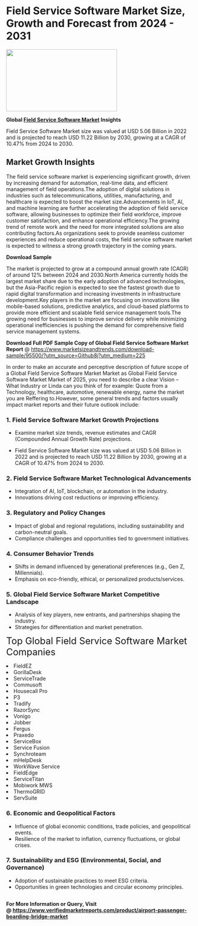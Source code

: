<H1>Field Service Software Market Size, Growth and Forecast from 2024 - 2031</H1><img class="aligncenter size-medium wp-image-584254" src="https://thirdeyenews.in/wp-content/uploads/2024/09/Global-Market-Research-300x168.jpeg" alt="" width="300" height="168" /><p><strong>Global&nbsp;<a href="https://www.marketsizeandtrends.com/download-sample/95500/?utm_source=Github8j?utm_medium=225">Field Service Software Market</a> Insights</strong></p><p>Field Service Software Market size was valued at USD 5.06 Billion in 2022 and is projected to reach USD 11.22 Billion by 2030, growing at a CAGR of 10.47% from 2024 to 2030.</p><p><h2>Market Growth Insights</h2> <p>The field service software market is experiencing significant growth, driven by increasing demand for automation, real-time data, and efficient management of field operations.The adoption of digital solutions in industries such as telecommunications, utilities, manufacturing, and healthcare is expected to boost the market size.Advancements in IoT, AI, and machine learning are further accelerating the adoption of field service software, allowing businesses to optimize their field workforce, improve customer satisfaction, and enhance operational efficiency.The growing trend of remote work and the need for more integrated solutions are also contributing factors.As organizations seek to provide seamless customer experiences and reduce operational costs, the field service software market is expected to witness a strong growth trajectory in the coming years.</p> <p><strong>Download Sample</strong></p> <p>The market is projected to grow at a compound annual growth rate (CAGR) of around 12% between 2024 and 2030.North America currently holds the largest market share due to the early adoption of advanced technologies, but the Asia-Pacific region is expected to see the fastest growth due to rapid digital transformation and increasing investments in infrastructure development.Key players in the market are focusing on innovations like mobile-based solutions, predictive analytics, and cloud-based platforms to provide more efficient and scalable field service management tools.The growing need for businesses to improve service delivery while minimizing operational inefficiencies is pushing the demand for comprehensive field service management systems.</p> <p><span class=""><strong>Download Full PDF Sample Copy of Global Field Service Software Market Report</strong> @ <a href="https://www.marketsizeandtrends.com/download-sample/95500/?utm_source=Github8j?utm_medium=225" target="_blank">https://www.marketsizeandtrends.com/download-sample/95500/?utm_source=Github8j?utm_medium=225</a></span></p><p>In order to make an accurate and perceptive description of future scope of a Global&nbsp;Field Service Software Market Market as Global&nbsp;Field Service Software Market Market of 2025, you need to describe a clear Vision &ndash; What Industry or Linda can you think of for example: Quote from a Technology, healthcare, automotive, renewable energy, name the market you are Reffering to.However, some general trends and factors usually impact market reports and their future outlook include:</p><h3>1.&nbsp;<strong>Field Service Software Market Growth Projections</strong></h3><ul><li>Examine market size trends, revenue estimates and CAGR (Compounded Annual Growth Rate) projections.</li><li><p>Field Service Software Market size was valued at USD 5.06 Billion in 2022 and is projected to reach USD 11.22 Billion by 2030, growing at a CAGR of 10.47% from 2024 to 2030.</p></li></ul><h3>2.&nbsp;<strong>Field Service Software Market Technological Advancements</strong></h3><ul><li>Integration of AI, IoT, blockchain, or automation in the industry.</li><li>Innovations driving cost reductions or improving efficiency.</li></ul><h3>3.&nbsp;<strong>Regulatory and Policy Changes</strong></h3><ul><li>Impact of global and regional regulations, including sustainability and carbon-neutral goals.</li><li>Compliance challenges and opportunities tied to government initiatives.</li></ul><h3>4.&nbsp;<strong>Consumer Behavior Trends</strong></h3><ul><li>Shifts in demand influenced by generational preferences (e.g., Gen Z, Millennials).</li><li>Emphasis on eco-friendly, ethical, or personalized products/services.</li></ul><h3>5.&nbsp;<strong>Global Field Service Software Market Competitive Landscape</strong></h3><ul><li>Analysis of key players, new entrants, and partnerships shaping the industry.</li><li>Strategies for differentiation and market penetration.</li></ul><p data-pm-slice="1 1 []"><span style="color: inherit; font-family: inherit; font-size: 25px;">Top Global Field Service Software Market Companies</span></p><div class="" data-test-id=""><p><li>FieldEZ</li><li> GorillaDesk</li><li> ServiceTrade</li><li> Commusoft</li><li> Housecall Pro</li><li> P3</li><li> Tradify</li><li> RazorSync</li><li> Vonigo</li><li> Jobber</li><li> Fergus</li><li> Praxedo</li><li> ServiceBox</li><li> Service Fusion</li><li> Synchroteam</li><li> mHelpDesk</li><li> WorkWave Service</li><li> FieldEdge</li><li> ServiceTitan</li><li> Mobiwork MWS</li><li> ThermoGRID</li><li> ServSuite</li></p></div><h3>6.&nbsp;<strong>Economic and Geopolitical Factors</strong></h3><ul><li>Influence of global economic conditions, trade policies, and geopolitical events.</li><li>Resilience of the market to inflation, currency fluctuations, or global crises.</li></ul><h3>7.&nbsp;<strong>Sustainability and ESG (Environmental, Social, and Governance)</strong></h3><ul><li>Adoption of sustainable practices to meet ESG criteria.</li><li>Opportunities in green technologies and circular economy principles.</li></ul><h2><strong style="font-size: 14px;">For More Information or Query, Visit @&nbsp;</strong><a style="background-color: #ffffff; font-size: 14px;" href="https://www.marketsizeandtrends.com/report/field-service-software-market/" target="_blank">https://www.verifiedmarketreports.com/product/airport-passenger-boarding-bridge-market</a></h2>